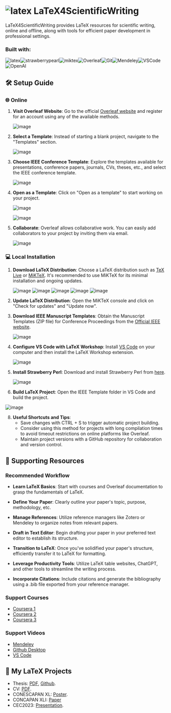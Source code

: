 # ![latex](https://img.shields.io/badge/-LaTeX-000?&logo=latex) LaTeX4ScientificWriting

LaTeX4ScientificWriting provides LaTeX resources for scientific writing, online and offline, along with tools for efficient paper development in professional settings.

<h3 align="left"> Built with: </h3>

![latex](https://img.shields.io/badge/-LaTeX-000?&logo=latex)![strawberrypearl](https://img.shields.io/badge/-strawberrypearl-000?&logo=strawberrypearl)![miktex](https://img.shields.io/badge/-miktex-000?&logo=miktex)![Overleaf](https://img.shields.io/badge/-Overleaf-000?&logo=Overleaf)![Git](https://img.shields.io/badge/-Git-000?&logo=Git)![Mendeley](https://img.shields.io/badge/-Mendeley-000?&logo=Mendeley)![VSCode](https://img.shields.io/badge/-visualstudiocode-000?&logo=visualstudiocode)![OpenAI](https://img.shields.io/badge/-OpenAI-000?&logo=OpenAI)

## 🛠️ Setup Guide

### 🌐 Online

1. **Visit Overleaf Website**: Go to the official [Overleaf website](https://www.overleaf.com/) and register for an account using any of the available methods.

   ![image](https://github.com/AJ23A/LaTeX4ScientificWriting/assets/108604372/23cc8629-751e-4e04-bfb6-6c545fa82220)


2. **Select a Template**: Instead of starting a blank project, navigate to the "Templates" section.

   ![image](https://github.com/AJ23A/LaTeX4ScientificWriting/assets/108604372/7b16af5a-5c1f-4570-8c94-0340374d5a69)


3. **Choose IEEE Conference Template**: Explore the templates available for presentations, conference papers, journals, CVs, theses, etc., and select the IEEE conference template.

   ![image](https://github.com/AJ23A/LaTeX4ScientificWriting/assets/108604372/d3ddf6c2-b40b-476f-9406-285480aab4e8)


4. **Open as a Template**: Click on "Open as a template" to start working on your project.

   ![image](https://github.com/AJ23A/LaTeX4ScientificWriting/assets/108604372/ba52260a-9210-449d-9845-4d5f36a63927)

   ![image](https://github.com/AJ23A/LaTeX4ScientificWriting/assets/108604372/b7199cf9-d1d8-4b7d-bbbd-fa719b935871)


5. **Collaborate**: Overleaf allows collaborative work. You can easily add collaborators to your project by inviting them via email.

   ![image](https://github.com/AJ23A/LaTeX4ScientificWriting/assets/108604372/3300435e-494e-49b7-a8a9-4f40becaabde)

### 💻 Local Installation

1. **Download LaTeX Distribution**: Choose a LaTeX distribution such as [TeX Live](https://www.tug.org/texlive/) or [MiKTeX](https://miktex.org/download). It's recommended to use MiKTeX for its minimal installation and ongoing updates.

   ![image](https://github.com/AJ23A/LaTeX4ScientificWriting/assets/108604372/70017c9b-7d81-4211-9304-1cc2ab0571e1)
   ![image](https://github.com/AJ23A/LaTeX4ScientificWriting/assets/108604372/1cb73e1e-fac4-40fd-9149-159f849d853d)
   ![image](https://github.com/AJ23A/LaTeX4ScientificWriting/assets/108604372/9bcf76de-00c0-4792-8d66-a085822df50a)
   ![image](https://github.com/AJ23A/LaTeX4ScientificWriting/assets/108604372/70ac2c2c-13ff-4df0-a28d-f105254f5241)
   ![image](https://github.com/AJ23A/LaTeX4ScientificWriting/assets/108604372/df51e3ec-7de7-435b-b27d-53b12f6f2247)


3. **Update LaTeX Distribution**: Open the MiKTeX console and click on "Check for updates" and "Update now".

4. **Download IEEE Manuscript Templates**: Obtain the Manuscript Templates (ZIP file) for Conference Proceedings from the [Official IEEE website](https://www.ieee.org/conferences/publishing/templates.html).

   ![image](https://github.com/AJ23A/LaTeX4ScientificWriting/assets/108604372/01f3c375-61f1-4bfe-80d4-6d4ea550de21)

5. **Configure VS Code with LaTeX Workshop**: Install [VS Code](https://code.visualstudio.com/download) on your computer and then install the LaTeX Workshop extension.

     ![image](https://github.com/AJ23A/LaTeX4ScientificWriting/assets/108604372/7aafc3ba-3860-4aec-bcd4-dca5763685ce)


6. **Install Strawberry Perl**: Download and install Strawberry Perl from [here](https://strawberryperl.com/).

   ![image](https://github.com/AJ23A/LaTeX4ScientificWriting/assets/108604372/c849d366-cddd-4397-b14b-f76bffb3c701)


7. **Build LaTeX Project**: Open the IEEE Template folder in VS Code and build the project.

  ![image](https://github.com/AJ23A/LaTeX4ScientificWriting/assets/108604372/668b6df9-8c06-45be-b041-5c71ebc78c9d)

  
8. **Useful Shortcuts and Tips**:
   - Save changes with CTRL + S to trigger automatic project building.
   - Consider using this method for projects with long compilation times to avoid timeout restrictions on online platforms like Overleaf.
   - Maintain project versions with a GitHub repository for collaboration and version control.


## 📘 Supporting Resources

### Recommended Workflow

- **Learn LaTeX Basics**: Start with courses and Overleaf documentation to grasp the fundamentals of LaTeX.
  
- **Define Your Paper**: Clearly outline your paper's topic, purpose, methodology, etc.
  
- **Manage References**: Utilize reference managers like Zotero or Mendeley to organize notes from relevant papers.
  
- **Draft in Text Editor**: Begin drafting your paper in your preferred text editor to establish its structure.
  
- **Transition to LaTeX**: Once you've solidified your paper's structure, efficiently transfer it to LaTeX for formatting.
  
- **Leverage Productivity Tools**: Utilize LaTeX table websites, ChatGPT, and other tools to streamline the writing process.
  
- **Incorporate Citations**: Include citations and generate the bibliography using a .bib file exported from your reference manager.

### Support Courses

- [Coursera 1](https://www.coursera.org/projects/bases-latex)
- [Coursera 2](https://www.coursera.org/projects/articulo-cientifico-latex)
- [Coursera 3](https://www.coursera.org/projects/curriculum-profesional-latex)

### Support Videos

- [Mendeley](https://www.youtube.com/watch?v=OzFHGFnAM2Q)
- [Github Desktop](https://www.youtube.com/watch?v=MaqVvXv6zrU)
- [VS Code](https://www.youtube.com/watch?v=B-s71n0dHUk)

## 📝 My LaTeX Projects
- Thesis: [PDF](https://rd.udb.edu.sv/items/750ac3d3-83eb-4eaa-9ee7-13663b996505), [Github](https://github.com/AJ23A/Thesis-Design-and-Simulation-of-a-COTS-Based-Electrical-Power-System-for-HABs).
- CV: [PDF](https://github.com/AJ23A/AJ23A/blob/master/ResearcherCV.pdf).
- CONESCAPAN XL: [Poster]().
- CONCAPAN XLI: [Paper](https://ieeexplore.ieee.org/document/10517562)
- CEC2023: [Presentation]().


